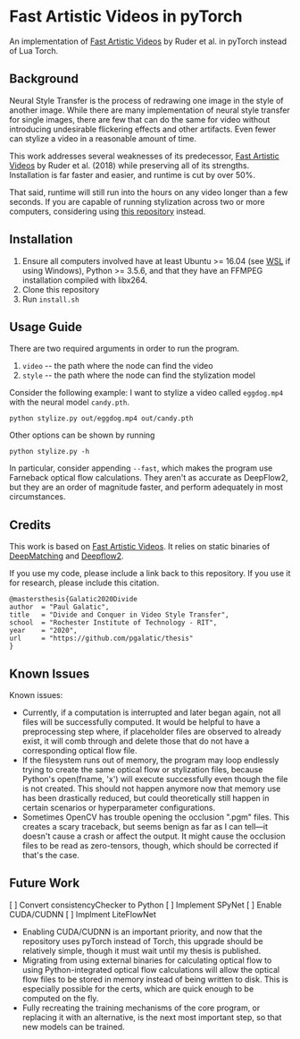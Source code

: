 # Fast Artistic Videos in pyTorch
An implementation of [Fast Artistic Videos](https://github.com/manuelruder/fast-artistic-videos) by Ruder et al. in pyTorch instead of Lua Torch.

## Background

Neural Style Transfer is the process of redrawing one image in the style of another image. While there are many implementation of neural style transfer for single images, there are few that can do the same for video without introducing undesirable flickering effects and other artifacts. Even fewer can stylize a video in a reasonable amount of time.

This work addresses several weaknesses of its predecessor, [Fast Artistic Videos](https://github.com/manuelruder/fast-artistic-videos) by Ruder et al. (2018) while preserving all of its strengths. Installation is far faster and easier, and runtime is cut by over 50%. 

That said, runtime will still run into the hours on any video longer than a few seconds. If you are capable of running stylization across two or more computers, considering using [this repository](https://github.com/pgalatic/thesis) instead.

## Installation

1. Ensure all computers involved have at least Ubuntu >= 16.04 (see [WSL](https://docs.microsoft.com/en-us/windows/wsl/install-win10) if using Windows), Python >= 3.5.6, and that they have an FFMPEG installation compiled with libx264.
1. Clone this repository
1. Run `install.sh`

## Usage Guide

There are two required arguments in order to run the program.
1. `video` -- the path where the node can find the video
1. `style` -- the path where the node can find the stylization model

Consider the following example: I want to stylize a video called `eggdog.mp4` with the neural model `candy.pth`.

```
python stylize.py out/eggdog.mp4 out/candy.pth
```

Other options can be shown by running
```
python stylize.py -h
```
In particular, consider appending `--fast`, which makes the program use Farneback optical flow calculations. They aren't as accurate as DeepFlow2, but they are an order of magnitude faster, and perform adequately in most circumstances.

## Credits

This work is based on [Fast Artistic Videos](https://github.com/manuelruder/fast-artistic-videos). It relies on static binaries of [DeepMatching](https://thoth.inrialpes.fr/src/deepmatching/) and [Deepflow2](https://thoth.inrialpes.fr/src/deepflow/).

If you use my code, please include a link back to this repository. If you use it for research, please include this citation.

```
@mastersthesis{Galatic2020Divide
author  = "Paul Galatic",
title   = "Divide and Conquer in Video Style Transfer",
school  = "Rochester Institute of Technology - RIT",
year    = "2020",
url     = "https://github.com/pgalatic/thesis"
}
```

## Known Issues

Known issues:
* Currently, if a computation is interrupted and later began again, not all files will be successfully computed. It would be helpful to have a preprocessing step where, if placeholder files are observed to already exist, it will comb through and delete those that do not have a corresponding optical flow file.
* If the filesystem runs out of memory, the program may loop endlessly trying to create the same optical flow or stylization files, because Python's open(fname, 'x') will execute successfully even though the file is not created. This should not happen anymore now that memory use has been drastically reduced, but could theoretically still happen in certain scenarios or hyperparameter configurations.
* Sometimes OpenCV has trouble opening the occlusion ".pgm" files. This creates a scary traceback, but seems benign as far as I can tell—it doesn't cause a crash or affect the output. It might cause the occlusion files to be read as zero-tensors, though, which should be corrected if that's the case.

## Future Work

[ ] Convert consistencyChecker to Python
[ ] Implement SPyNet
[ ] Enable CUDA/CUDNN
[ ] Implment LiteFlowNet

* Enabling CUDA/CUDNN is an important priority, and now that the repository uses pyTorch instead of Torch, this upgrade should be relatively simple, though it must wait until my thesis is published.
* Migrating from using external binaries for calculating optical flow to using Python-integrated optical flow calculations will allow the optical flow files to be stored in memory instead of being written to disk. This is especially possible for the certs, which are quick enough to be computed on the fly.
* Fully recreating the training mechanisms of the core program, or replacing it with an alternative, is the next most important step, so that new models can be trained.
